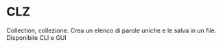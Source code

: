 # CLZ
Collection, collezione. Crea un elenco di parole uniche e le salva in un file. Disponibile CLI e GUI
